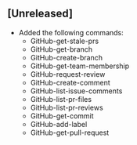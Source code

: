 ## [Unreleased]
  - Added the following commands:
    - GitHub-get-stale-prs
    - GitHub-get-branch
    - GitHub-create-branch
    - GitHub-get-team-membership
    - GitHub-request-review
    - GitHub-create-comment
    - GitHub-list-issue-comments
    - GitHub-list-pr-files
    - GitHub-list-pr-reviews
    - GitHub-get-commit
    - GitHub-add-label
    - GitHub-get-pull-request